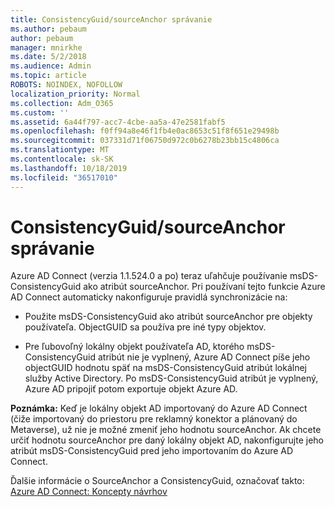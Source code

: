 ```yaml
---
title: ConsistencyGuid/sourceAnchor správanie
ms.author: pebaum
author: pebaum
manager: mnirkhe
ms.date: 5/2/2018
ms.audience: Admin
ms.topic: article
ROBOTS: NOINDEX, NOFOLLOW
localization_priority: Normal
ms.collection: Adm_O365
ms.custom: ''
ms.assetid: 6a44f797-acc7-4cbe-aa5a-47e2581fabf5
ms.openlocfilehash: f0ff94a8e46f1fb4e0ac8653c51f8f651e29498b
ms.sourcegitcommit: 037331d71f06750d972c0b6278b23bb15c4806ca
ms.translationtype: MT
ms.contentlocale: sk-SK
ms.lasthandoff: 10/18/2019
ms.locfileid: "36517010"
---
```

# <a name="consistencyguid--sourceanchor-behavior"></a>ConsistencyGuid/sourceAnchor správanie

Azure AD Connect (verzia 1.1.524.0 a po) teraz uľahčuje používanie msDS-ConsistencyGuid ako atribút sourceAnchor. Pri používaní tejto funkcie Azure AD Connect automaticky nakonfiguruje pravidlá synchronizácie na:
  
- Použite msDS-ConsistencyGuid ako atribút sourceAnchor pre objekty používateľa. ObjectGUID sa používa pre iné typy objektov.
    
- Pre ľubovoľný lokálny objekt používateľa AD, ktorého msDS-ConsistencyGuid atribút nie je vyplnený, Azure AD Connect píše jeho objectGUID hodnotu späť na msDS-ConsistencyGuid atribút lokálnej služby Active Directory. Po msDS-ConsistencyGuid atribút je vyplnený, Azure AD pripojiť potom exportuje objekt Azure AD.
    
 **Poznámka:** Keď je lokálny objekt AD importovaný do Azure AD Connect (čiže importovaný do priestoru pre reklamný konektor a plánovaný do Metaverse), už nie je možné zmeniť jeho hodnotu sourceAnchor. Ak chcete určiť hodnotu sourceAnchor pre daný lokálny objekt AD, nakonfigurujte jeho atribút msDS-ConsistencyGuid pred jeho importovaním do Azure AD Connect. 
  
Ďalšie informácie o SourceAnchor a ConsistencyGuid, označovať takto: [Azure AD Connect: Koncepty návrhov](https://docs.microsoft.com/azure/active-directory/connect/active-directory-aadconnect-design-concepts)
  

